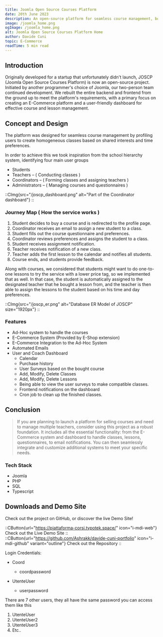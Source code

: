 ```yaml
---
title: Joomla Open Source Courses Platform
date: 20th June 2023
description: An open-source platform for seamless course management, born from a startup venture. Rebuilt with a user-friendly interface on Joomla by a dedicated two-person team.
image: /joomla_home.png
ogImage: /joomla_home.png
alt: Joomla Open Source Courses Platform Home
author: Davide Cuni
topic: E-Commerce
readTime: 5 min read
---
```


## Introduction

Originally developed for a startup that unfortunately didn't launch, JOSCP (Joomla Open Source Courses Platform) is now an open-source project. Initiated by another programmer's choice of Joomla, our two-person team continued
development. We rebuilt the entire backend and frontend from the ground up to meet the platform's requirements, with a primary focus on creating an E-Commerce platform and a user-friendly dashboard for effective course and lesson
management.

## Concept and Design

The platform was designed for seamless course management by profiling users to create homogeneous classes based on shared interests and time preferences.

In order to achieve this we took inspiration from the school hierarchy system, identifying four main user groups

- Students
- Teachers – ( Conducting classes )
- Coordinators – ( Forming classes and assigning teachers )
- Administrators – ( Managing courses and questionnaires )

::CImg{src="/joscp_dashboard.png" alt="Part of the Coordinator dashboard"}
::

### Journey Map ( How the service works )

1. Student decides to buy a course and is redirected to the profile page.
2. Coordinator receives an email to assign a new student to a class.
3. Student fills out the course questionnaire and preferences.
4. Coordinator reviews preferences and assigns the student to a class.
5. Student receives assignment notification.
6. Teacher receives notification of a new class.
7. Teacher adds the first lesson to the calendar and notifies all students.
8. Course ends, and students provide feedback.

Along with courses, we considered that students might want to do one-to-one lessons to try the service with a lower price tag, so we implemented that as well. In that case, the student is automatically assigned to the designated teacher that he bought a lesson from, and the teacher is then able to assign the lessons to the student based on his time and day preferences.

::CImg{src="/joscp_er.png" alt="Database ER Model of JOSCP" size="1920px"}
::

### Features

- Ad-Hoc system to handle the courses
- E-Commerce System (Provided by E-Shop extension)
- E-Commerce Integration to the Ad-Hoc System
- Automated Emails
- User and Coach Dashboard
  - Calendar
  - Purchase history
  - User Surveys based on the bought course
  - Add, Modify, Delete Classes
  - Add, Modify, Delete Lessons
  - Being able to view the user surveys to make compatible classes.
  - Frontend notifications on the dashboard
  - Cron job to clean up the finished classes.

## Conclusion

> If you are planning to launch a platform for selling courses and need to manage multiple teachers, consider using this project as a robust foundation. It includes all the essential functionality: from the E-Commerce system and dashboard to handle classes, lessons, questionnaires, to email notifications. You can then seamlessly integrate and customize additional systems to meet your specific needs.

### Tech Stack

- Joomla
- PHP
- SQL
- Typescript

## Downloads and Demo Site

Check out the project on GitHub, or discover the live Demo Site!

::CButton{url="https://piattaforma-corsi.typotek.space/" icon="i-mdi-web"}
Check out the Live Demo Site
::
::CButton{url="https://github.com/Ashrakk/davide-cuni-portfolio" icon="i-mdi-github" variant="outline"}
Check out the Repository
::

Login Credentials:

- Coord
  - coordpassword

- UtenteUser
  - userpassword

There are 7 other users, they all have the same password you can access them like this

1. UtenteUser
2. UtenteUser2
3. UtenteUser3
4. Etc..